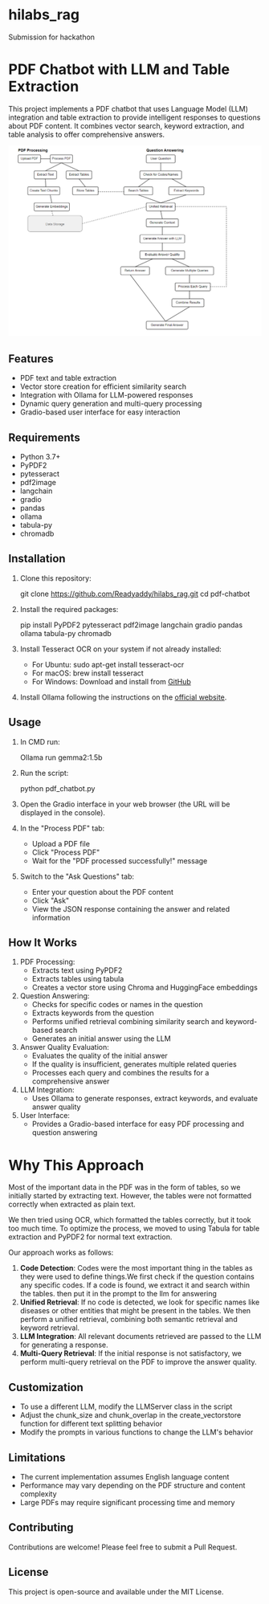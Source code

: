 # hilabs_rag
Submission for hackathon
# PDF Chatbot with LLM and Table Extraction
This project implements a PDF chatbot that uses Language Model (LLM) integration and table extraction to provide intelligent responses to questions about PDF content. It combines vector search, keyword extraction, and table analysis to offer comprehensive answers.

![PDF Chatbot](https://github.com/Readyaddy/hilabs_rag/blob/main/architecture.png)
## Features
- PDF text and table extraction
- Vector store creation for efficient similarity search
- Integration with Ollama for LLM-powered responses
- Dynamic query generation and multi-query processing
- Gradio-based user interface for easy interaction
## Requirements
- Python 3.7+
- PyPDF2
- pytesseract
- pdf2image
- langchain
- gradio
- pandas
- ollama
- tabula-py
- chromadb
## Installation
1. Clone this repository:
   
   git clone https://github.com/Readyaddy/hilabs_rag.git
   cd pdf-chatbot
   
2. Install the required packages:
   
   pip install PyPDF2 pytesseract pdf2image langchain gradio pandas ollama tabula-py chromadb
   
3. Install Tesseract OCR on your system if not already installed:
   - For Ubuntu: sudo apt-get install tesseract-ocr
   - For macOS: brew install tesseract
   - For Windows: Download and install from [GitHub](https://github.com/UB-Mannheim/tesseract/wiki)
4. Install Ollama following the instructions on the [official website](https://ollama.ai/).
## Usage
1. In CMD run:

   Ollama run gemma2:1.5b
   
2. Run the script:
   
   python pdf_chatbot.py
   
3. Open the Gradio interface in your web browser (the URL will be displayed in the console).
4. In the "Process PDF" tab:
   - Upload a PDF file
   - Click "Process PDF"
   - Wait for the "PDF processed successfully!" message
5. Switch to the "Ask Questions" tab:
   - Enter your question about the PDF content
   - Click "Ask"
   - View the JSON response containing the answer and related information
## How It Works
1. PDF Processing:
   - Extracts text using PyPDF2
   - Extracts tables using tabula
   - Creates a vector store using Chroma and HuggingFace embeddings
2. Question Answering:
   - Checks for specific codes or names in the question
   - Extracts keywords from the question
   - Performs unified retrieval combining similarity search and keyword-based search
   - Generates an initial answer using the LLM
3. Answer Quality Evaluation:
   - Evaluates the quality of the initial answer
   - If the quality is insufficient, generates multiple related queries
   - Processes each query and combines the results for a comprehensive answer
4. LLM Integration:
   - Uses Ollama to generate responses, extract keywords, and evaluate answer quality
5. User Interface:
   - Provides a Gradio-based interface for easy PDF processing and question answering
# Why This Approach

Most of the important data in the PDF was in the form of tables, so we initially started by extracting text. However, the tables were not formatted correctly when extracted as plain text. 

We then tried using OCR, which formatted the tables correctly, but it took too much time. To optimize the process, we moved to using Tabula for table extraction and PyPDF2 for normal text extraction.

Our approach works as follows:
1. **Code Detection**: Codes were the most important thing in the tables as they were used to define things.We first check if the question contains any specific codes. If a code is found, we extract it and search within the tables. then put it in the prompt to the llm for answering
2. **Unified Retrieval**: If no code is detected, we look for specific names like diseases or other entities that might be present in the tables. We then perform a unified retrieval, combining both semantic retrieval and keyword retrieval.
3. **LLM Integration**: All relevant documents retrieved are passed to the LLM for generating a response.
4. **Multi-Query Retrieval**: If the initial response is not satisfactory, we perform multi-query retrieval on the PDF to improve the answer quality.


## Customization
- To use a different LLM, modify the LLMServer class in the script
- Adjust the chunk_size and chunk_overlap in the create_vectorstore function for different text splitting behavior
- Modify the prompts in various functions to change the LLM's behavior
## Limitations
- The current implementation assumes English language content
- Performance may vary depending on the PDF structure and content complexity
- Large PDFs may require significant processing time and memory
## Contributing
Contributions are welcome! Please feel free to submit a Pull Request.
## License
This project is open-source and available under the MIT License.
